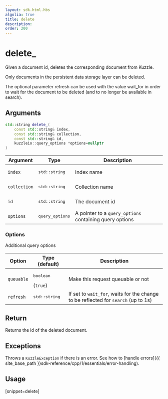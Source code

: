 ```yaml
---
layout: sdk.html.hbs
algolia: true
title: delete
description:
order: 200
---
```


# delete_

Given a document id, deletes the corresponding document from Kuzzle.

Only documents in the persistent data storage layer can be deleted.

The optional parameter refresh can be used with the value wait_for in order to wait for the document to be deleted (and to no longer be available in search).

## Arguments

```cpp
std::string delete_(
    const std::string& index, 
    const std::string& collection, 
    const std::string& id, 
    kuzzleio::query_options *options=nullptr
)
```

| Argument | Type | Description |
| --- | --- | --- |
| `index` | <pre>std::string</pre> | Index name |
| `collection` | <pre>std::string</pre> | Collection name |
| `id` | <pre>std::string</pre> | The document id |
| `options` | <pre>query_options</pre> | A pointer to a `query_options` containing query options |

### Options

Additional query options

| Option   | Type (default)   | Description                       |
| ---------- | ------- | --------------------------------- |
| `queuable` | <pre>boolean</pre> (`true`) | Make this request queuable or not |
| `refresh` | <pre>std::string</pre> | If set to `wait_for`, waits for the change to be reflected for `search` (up to 1s) |

## Return

Returns the id of the deleted document.

## Exceptions

Throws a `KuzzleException` if there is an error. See how to [handle errors]({{ site_base_path }}sdk-reference/cpp/1/essentials/error-handling).

## Usage

[snippet=delete]
